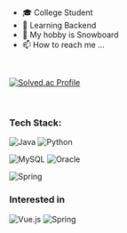 

- 🎓 College Student
- 🌱 Learning Backend 
- 💞️ My hobby is  Snowboard
- 📫 How to reach me ...

</br>

[![Solved.ac Profile](http://mazassumnida.wtf/api/v2/generate_badge?boj=kimjintae1020)](https://solved.ac/kimjintae1020/)

</br>
<h3 align=""><b> Tech Stack: </b></h3>

![Java](https://img.shields.io/badge/java-%23ED8B00.svg?style=for-the-badge&logo=openjdk&logoColor=white)
![Python](https://img.shields.io/badge/python-3670A0?style=for-the-badge&logo=python&logoColor=ffdd54)


![MySQL](https://img.shields.io/badge/mysql-4479A1.svg?style=for-the-badge&logo=mysql&logoColor=white)
![Oracle](https://img.shields.io/badge/Oracle-F80000.svg?&style=for-the-badge&logo=Oracle&logoColor=F80000)


![Spring](https://img.shields.io/badge/spring-%236DB33F.svg?style=for-the-badge&logo=spring&logoColor=#F80000)

<h3 align=""><b> Interested in </b></h3>

![Vue.js](https://img.shields.io/badge/vuejs-%2335495e.svg?style=for-the-badge&logo=vuedotjs&logoColor=%234FC08D)
![Spring](https://img.shields.io/badge/spring-%236DB33F.svg?style=for-the-badge&logo=spring&logoColor=white)
